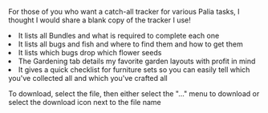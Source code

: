 For those of you who want a catch-all tracker for various Palia tasks, I thought I would share a blank copy of the tracker I use!<br>
<li>It lists all Bundles and what is required to complete each one</li>
<li>It lists all bugs and fish and where to find them and how to get them</li>
<li>It lists which bugs drop which flower seeds</li>
<li>The Gardening tab details my favorite garden layouts with profit in mind</li>
<li>It gives a quick checklist for furniture sets so you can easily tell which you've collected all and which you've crafted all</li>
<p>
  To download, select the file, then either select the "..." menu to download or select the download icon next to the file name
</p>
